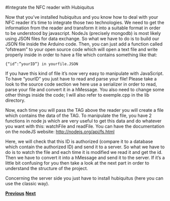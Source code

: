 #Integrate the NFC reader with Hubiquitus

Now that you’ve installed hubiquitus and you know how to deal with your NFC reader it’s time to integrate those two technologies. We need to get the information from the reader and transform it into a suitable format in order to be understood by javascript.
NodeJs (precisely mongodb) is most likely using JSON files for data exchange. So what we have to do is to build our JSON file inside the Arduino code. Then, you can just add a function called “ofstream” to your open source code which will open a text file and write properly inside in order to have a file which contains something like that:

```
{“id”:”yourID”} in yourfile.JSON
```

If you have this kind of file it’s now very easy to manipulate with JavaScript. To have “yourID” you just have to read and parse your file! Please take a look to the source code section we here use a serializer in order to read, parse your file and convert it in a hMessage. You also need to change some other things inside the code; I will also refer to exemple.cpp in the lib directory.

Now, each time you will pass the TAG above the reader you will create a file which contains the data of the TAG.
To manipulate the file, you have 2 functions in node js which are very useful to get this data and do whatever you want with this: watchFile and readFile. You can have the documentation on the nodeJS website:
http://nodejs.org/api/fs.html

Here, we will check that this ID is authorized (compare it to a database which contain the authorized ID) and send it to a server. 
So what we have to do is to watch the file and each time it is modified we read it and get the id. Then we have to convert it into a hMessage and send it to the server. 
If it’s a little bit confusing for you then take a look at the next part in order to understand the structure of the project.

Concerning the server side you just have to install hubiquitus (here you can use the classic way).

[**Previous**](Readwriteonmirfare.md)           [**Next**](Architecture.md)
